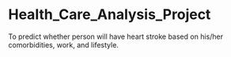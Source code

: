 # Health_Care_Analysis_Project
To  predict whether person will have heart stroke based on his/her comorbidities, work, and lifestyle.
